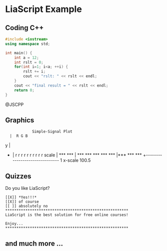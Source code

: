 <!--

author:   Andre Dietrich
email:    dietrich@ivs.cs.uni-magdeburg.de
version:  1.0.0
language: en
narrator: US English Female

script:   https://felixhao28.github.io/JSCPP/dist/JSCPP.es5.min.js

@JSCPP
<script>
  try {
    var output = "";
    JSCPP.run(`@code`, "", {stdio: {write: s => { output += s.replace(/\n/g, "<br>");}}});
    output;
  } catch (error) {
    error;
  }
</script>
@end
-->


# LiaScript Example

## Coding C++


```cpp
#include <iostream>
using namespace std;

int main() {
    int a = 12;
    int rslt = 0;
    for(int i=1; i<a; ++i) {
        rslt += i;
        cout << "rslt: " << rslt << endl;
    }
    cout << "final result = " << rslt << endl;
    return 0;
}
```
@JSCPP


## Graphics

                Simple-Signal Plot
      |  R G B
  y   |          
  -   |  r  r  r  r  r  r  r  r  r  r
scale |      ***         ***
      |   ***   ***   ***   ***   ***
      |***         ***         ***
      +-------------------------------
      1         x-scale              100.5


## Quizzes

Do you like LiaScript?

    [[X]] *Yes!!!*
    [[X]] of course
    [[ ]] absolutely no
    *******************************************************
    LiaScript is the best solution for free online courses!

    Enjoy...
    *******************************************************

## and much more ...
